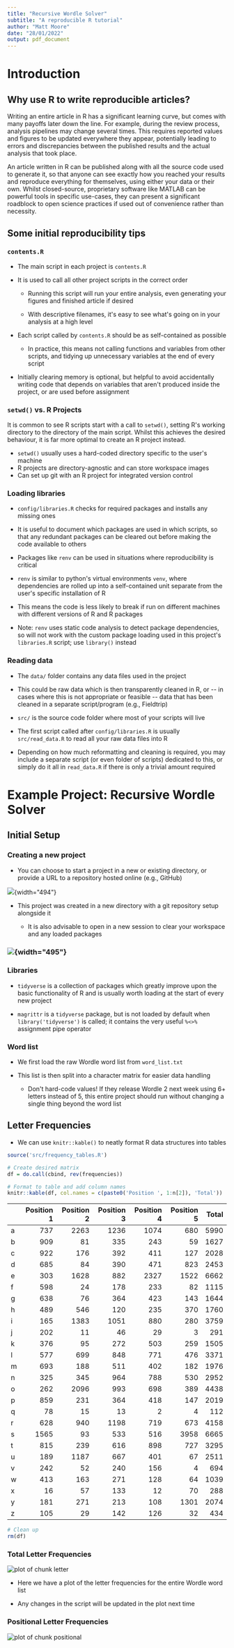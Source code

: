 ```yaml
---
title: "Recursive Wordle Solver"
subtitle: "A reproducible R tutorial"
author: "Matt Moore"
date: "28/01/2022"
output: pdf_document
---
```


# Introduction

## Why use R to write reproducible articles?

Writing an entire article in R has a significant learning curve, but comes with many payoffs later down the line. For example, during the review process, analysis pipelines may change several times. This requires reported values and figures to be updated everywhere they appear, potentially leading to errors and discrepancies between the published results and the actual analysis that took place.

An article written in R can be published along with all the source code used to generate it, so that anyone can see exactly how you reached your results and reproduce everything for themselves, using either your data or their own. Whilst closed-source, proprietary software like MATLAB can be powerful tools in specific use-cases, they can present a significant roadblock to open science practices if used out of convenience rather than necessity.

## Some initial reproducibility tips

### `contents.R`

-   The main script in each project is `contents.R`

-   It is used to call all other project scripts in the correct order

    -   Running this script will run your entire analysis, even generating your figures and finished article if desired

    -   With descriptive filenames, it's easy to see what's going on in your analysis at a high level

-   Each script called by `contents.R` should be as self-contained as possible

    -   In practice, this means not calling functions and variables from other scripts, and tidying up unnecessary variables at the end of every script

-   Initially clearing memory is optional, but helpful to avoid accidentally writing code that depends on variables that aren't produced inside the project, or are used before assignment

### `setwd()` vs. R Projects

It is common to see R scripts start with a call to `setwd()`, setting R's working directory to the directory of the main script. Whilst this achieves the desired behaviour, it is far more optimal to create an R project instead.

-   `setwd()` usually uses a hard-coded directory specific to the user's machine
-   R projects are directory-agnostic and can store workspace images
-   Can set up git with an R project for integrated version control

### Loading libraries

-   `config/libraries.R` checks for required packages and installs any missing ones

-   It is useful to document which packages are used in which scripts, so that any redundant packages can be cleared out before making the code available to others

-   Packages like `renv` can be used in situations where reproducibility is critical

-   `renv` is similar to python's virtual environments `venv`, where dependencies are rolled up into a self-contained unit separate from the user's specific installation of R

-   This means the code is less likely to break if run on different machines with different versions of R and R packages

-   Note: `renv` uses static code analysis to detect package dependencies, so will not work with the custom package loading used in this project's `libraries.R` script; use `library()` instead

### Reading data

-   The `data/` folder contains any data files used in the project

-   This could be raw data which is then transparently cleaned in R, or -- in cases where this is not appropriate or feasible -- data that has been cleaned in a separate script/program (e.g., Fieldtrip)

-   `src/` is the source code folder where most of your scripts will live

-   The first script called after `config/libraries.R` is usually `src/read_data.R` to read all your raw data files into R

-   Depending on how much reformatting and cleaning is required, you may include a separate script (or even folder of scripts) dedicated to this, or simply do it all in `read_data.R` if there is only a trivial amount required

# Example Project: Recursive Wordle Solver

## Initial Setup

### Creating a new project

-   You can choose to start a project in a new or existing directory, or provide a URL to a repository hosted online (e.g., GitHub)

![](images/create_project.png){width="494"}

-   This project was created in a new directory with a git repository setup alongside it

    -   It is also advisable to open in a new session to clear your workspace and any loaded packages

### ![](images/project_settings.png){width="495"}

### Libraries



-    `tidyverse` is a collection of packages which greatly improve upon the basic functionality of R and is usually worth loading at the start of every new project

-   `magrittr` is a `tidyverse` package, but is not loaded by default when `library('tidyverse')` is called; it contains the very useful `%<>%` assignment pipe operator

### Word list



-   We first load the raw Wordle word list from `word_list.txt`

-   This list is then split into a character matrix for easier data handling

    -   Don't hard-code values! If they release Wordle 2 next week using 6+ letters instead of 5, this entire project should run without changing a single thing beyond the word list

## Letter Frequencies

-   We can use `knitr::kable()` to neatly format R data structures into tables


```r
source('src/frequency_tables.R')

# Create desired matrix
df = do.call(cbind, rev(frequencies))

# Format to table and add column names
knitr::kable(df, col.names = c(paste0('Position ', 1:n[2]), 'Total'))
```



|   | Position 1| Position 2| Position 3| Position 4| Position 5| Total|
|:--|----------:|----------:|----------:|----------:|----------:|-----:|
|a  |        737|       2263|       1236|       1074|        680|  5990|
|b  |        909|         81|        335|        243|         59|  1627|
|c  |        922|        176|        392|        411|        127|  2028|
|d  |        685|         84|        390|        471|        823|  2453|
|e  |        303|       1628|        882|       2327|       1522|  6662|
|f  |        598|         24|        178|        233|         82|  1115|
|g  |        638|         76|        364|        423|        143|  1644|
|h  |        489|        546|        120|        235|        370|  1760|
|i  |        165|       1383|       1051|        880|        280|  3759|
|j  |        202|         11|         46|         29|          3|   291|
|k  |        376|         95|        272|        503|        259|  1505|
|l  |        577|        699|        848|        771|        476|  3371|
|m  |        693|        188|        511|        402|        182|  1976|
|n  |        325|        345|        964|        788|        530|  2952|
|o  |        262|       2096|        993|        698|        389|  4438|
|p  |        859|        231|        364|        418|        147|  2019|
|q  |         78|         15|         13|          2|          4|   112|
|r  |        628|        940|       1198|        719|        673|  4158|
|s  |       1565|         93|        533|        516|       3958|  6665|
|t  |        815|        239|        616|        898|        727|  3295|
|u  |        189|       1187|        667|        401|         67|  2511|
|v  |        242|         52|        240|        156|          4|   694|
|w  |        413|        163|        271|        128|         64|  1039|
|x  |         16|         57|        133|         12|         70|   288|
|y  |        181|        271|        213|        108|       1301|  2074|
|z  |        105|         29|        142|        126|         32|   434|

```r
# Clean up
rm(df)
```

### Total Letter Frequencies

![plot of chunk letter](figure/letter-1.png)

-   Here we have a plot of the letter frequencies for the entire Wordle word list

-   Any changes in the script will be updated in the plot next time

### Positional Letter Frequencies

![plot of chunk positional](figure/positional-1.png)
